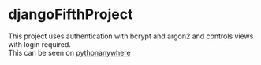 # djangoFifthProject

This project uses authentication with bcrypt and argon2 and controls views with login required.<br/>
This can be seen on <a href="http://foxtreme.pythonanywhere.com/">pythonanywhere</a>
